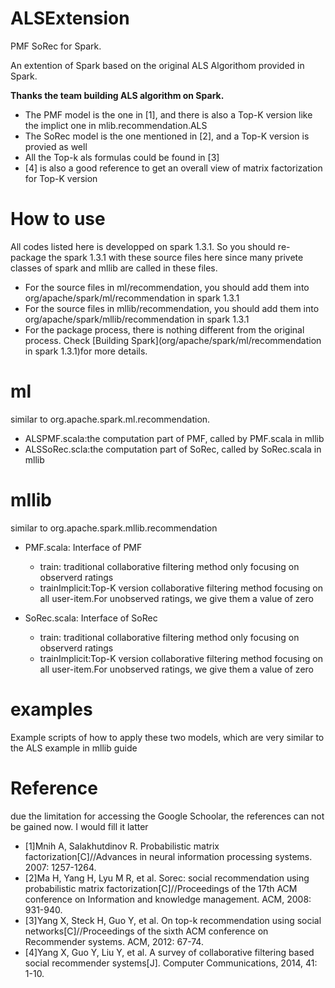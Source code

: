 # ALSExtension
PMF SoRec for Spark.

An extention of Spark based on the original ALS Algorithom provided in Spark.

**Thanks the team building ALS algorithm on Spark.**

* The PMF model is the one in [1], and there is also a Top-K version like the implict one in mlib.recommendation.ALS
* The SoRec model is the one mentioned in [2], and a Top-K version is provied as well
* All the Top-k als formulas could be found in [3]
* [4] is also a good reference to get an overall view of matrix factorization for Top-K version

# **How to use**
All codes listed here is developped on spark 1.3.1. So you should re-package the spark 1.3.1 with these source files here since many privete classes of spark and mllib are called in these files.

* For the source files in ml/recommendation, you should add them into org/apache/spark/ml/recommendation in spark 1.3.1  
* For the source files in mllib/recommendation, you should add them into org/apache/spark/mllib/recommendation in spark 1.3.1
* For the package process, there is nothing different from the original process. Check [Building Spark](org/apache/spark/ml/recommendation in spark 1.3.1)for more details.

# **ml**
similar to org.apache.spark.ml.recommendation.
* ALSPMF.scala:the computation part of PMF, called by PMF.scala in mllib
* ALSSoRec.scla:the computation part of SoRec, called by SoRec.scala in mllib

# **mllib**
similar to org.apache.spark.mllib.recommendation
* PMF.scala: Interface of PMF
  * train: traditional collaborative filtering method only focusing on observerd ratings
  * trainImplicit:Top-K version collaborative filtering method focusing on all user-item.For unobserved ratings, we give them a value of zero

* SoRec.scala: Interface of SoRec
  * train: traditional collaborative filtering method only focusing on observerd ratings
  * trainImplicit:Top-K version collaborative filtering method focusing on all user-item.For unobserved ratings, we give them a value of zero


# **examples**
Example scripts of how to apply these two models, which are very similar to the ALS example in mllib guide

# **Reference**
due the limitation for accessing the Google Schoolar, the references can not be gained now. I would fill it latter
* [1]Mnih A, Salakhutdinov R. Probabilistic matrix factorization[C]//Advances in neural information processing systems. 2007: 1257-1264.
* [2]Ma H, Yang H, Lyu M R, et al. Sorec: social recommendation using probabilistic matrix factorization[C]//Proceedings of the 17th ACM conference on Information and knowledge management. ACM, 2008: 931-940.
* [3]Yang X, Steck H, Guo Y, et al. On top-k recommendation using social networks[C]//Proceedings of the sixth ACM conference on Recommender systems. ACM, 2012: 67-74.
* [4]Yang X, Guo Y, Liu Y, et al. A survey of collaborative filtering based social recommender systems[J]. Computer Communications, 2014, 41: 1-10.
